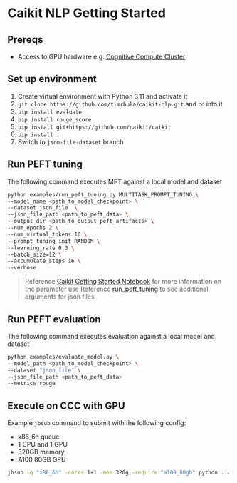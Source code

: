 # Caikit NLP Getting Started

## Prereqs

- Access to GPU hardware e.g. [Cognitive Compute Cluster](http://ccc.pok.ibm.com:1313/)

## Set up environment

1. Create virtual environment with Python 3.11 and activate it
2. `git clone https://github.com/timrbula/caikit-nlp.git` and `cd` into it
3. `pip install evaluate`
4. `pip install rouge_score`
5. `pip install git+https://github.com/caikit/caikit`
6. `pip install .`
7. Switch to `json-file-dataset` branch

## Run PEFT tuning

The following command executes MPT against a local model and dataset

```sh
python examples/run_peft_tuning.py MULTITASK_PROMPT_TUNING \
--model_name <path_to_model_checkpoint> \
--dataset json_file  \
--json_file_path <path_to_peft_data> \
--output_dir <path_to_output_peft_artifacts> \
--num_epochs 2 \
--num_virtual_tokens 10 \
--prompt_tuning_init RANDOM \
--learning_rate 0.3 \
--batch_size=12 \
--accumulate_steps 16 \
--verbose
```

> Reference [Caikit Getting Started Notebook](Caikit_Getting_Started.ipynb) for more information on the parameter use
> Reference [run_peft_tuning](https://github.com/timrbula/caikit-nlp/blob/json-file-dataset/examples/run_peft_tuning.py#L245) to see additional arguments for json files


## Run PEFT evaluation

The following command executes evaluation against a local model and dataset

```sh
python examples/evaluate_model.py \
--model_path <path_to_model_checkpoint> \
--dataset "json_file" \
--json_file_path <path_to_peft_data>
--metrics rouge
```

## Execute on CCC with GPU

Example `jbsub` command to submit with the following config:

- x86_6h queue
- 1 CPU and 1 GPU
- 320GB memory
- A100 80GB GPU

```sh
jbsub -q "x86_6h" -cores 1+1 -mem 320g -require "a100_80gb" python ...
```
